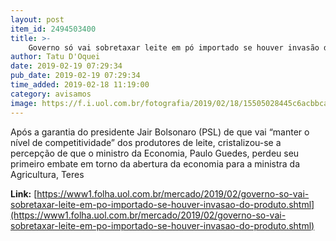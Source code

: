 ```yaml
---
layout: post
item_id: 2494503400
title: >-
    Governo só vai sobretaxar leite em pó importado se houver invasão do produto
author: Tatu D'Oquei
date: 2019-02-19 07:29:34
pub_date: 2019-02-19 07:29:34
time_added: 2019-02-18 11:19:00
category: avisamos
image: https://f.i.uol.com.br/fotografia/2019/02/18/15505028445c6acbbca934f_1550502844_3x2_rt.jpg
---
```


Após a garantia do presidente Jair Bolsonaro (PSL) de que vai “manter o nível de competitividade” dos produtores de leite, cristalizou-se a percepção de que o ministro da Economia, Paulo Guedes, perdeu seu primeiro embate em torno da abertura da economia para a ministra da Agricultura, Teres

**Link:** [https://www1.folha.uol.com.br/mercado/2019/02/governo-so-vai-sobretaxar-leite-em-po-importado-se-houver-invasao-do-produto.shtml](https://www1.folha.uol.com.br/mercado/2019/02/governo-so-vai-sobretaxar-leite-em-po-importado-se-houver-invasao-do-produto.shtml)

